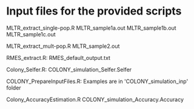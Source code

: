 # Input files for the provided scripts

MLTR_extract_single-pop.R
    MLTR_sample1a.out
    MLTR_sample1b.out
    MLTR_sample1c.out

MLTR_extract_mult-pop.R
    MLTR_sample2.out

RMES_extract.R:
    RMES_default_output.txt

Colony_Selfer.R:
    COLONY_simulation_Selfer.Selfer

COLONY_PrepareInputFiles.R:
    Examples are in 'COLONY_simulation_inp' folder

Colony_AccuracyEstimation.R
    COLONY_simulation_Accuracy.Accuracy

